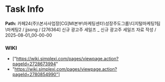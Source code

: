 # Task Info

**Path:** 카페24(주)\본사사업장\[CG]MI본부\마케팅센터\성장주도그룹\디지털마케팅1팀\마케팅2 / jjsong / [276364] 신규 광고주 세일즈 _ 신규 광고주 세일즈 자료 작성 / 2025-08-01_00-00-00

### WIKI
- ["https://wiki.simplexi.com/pages/viewpage.action?pageId=2728673994"
- "https://wiki.simplexi.com/pages/viewpage.action?pageId=2780854990"]

